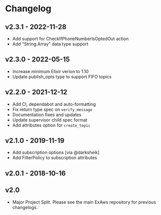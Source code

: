 # Changelog

## v2.3.1 - 2022-11-28
- Add support for CheckIfPhoneNumberIsOptedOut action
- Add "String.Array" data type support

## v2.3.0 - 2022-05-15
- Increase minimum Elixir verion to 1.10
- Update publish_opts type to support FIFO topics

## v2.2.0 - 2021-12-12
- Add CI, dependabot and auto-formatting
- Fix return type spec on `verify_message`
- Documentation fixes and updates
- Update supervisor child spec format
- Add attributes option for `create_topic`

## v2.1.0 - 2019-11-19
- Add subscription options [via @darksheik]
- Add FilterPolicy to subscription attributes

## v2.0.1 - 2018-10-16

## v2.0
- Major Project Split. Please see the main ExAws repository for previous changelogs.
